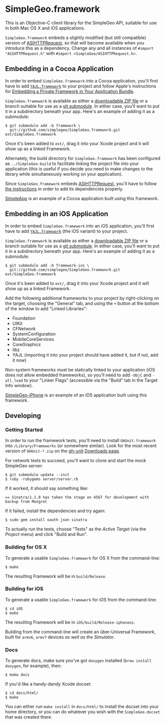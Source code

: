 # SimpleGeo.framework

This is an Objective-C client library for the SimpleGeo API, suitable for use
in both Mac OS X and iOS applications.

`SimpleGeo.framework` embeds a slightly modified (but still compatible) version
of [ASIHTTPRequest](http://allseeing-i.com/ASIHTTPRequest/), so that will
become available when you introduce this as a dependency. Change any and all
instances of `#import "ASIHTTPRequest.h"` with `#import
<SimpleGeo/ASIHTTPRequest.h>`.

## Embedding in a Cocoa Application

In order to embed `SimpleGeo.framework` into a Cocoa application, you'll first
have to add [`YAJL.framework`](https://github.com/gabriel/yajl-objc/downloads)
to your project and follow Apple's instructions for [Embedding a Private
Framework in Your Application
Bundle](http://developer.apple.com/library/mac/documentation/MacOSX/Conceptual/BPFrameworks/Tasks/CreatingFrameworks.html#//apple_ref/doc/uid/20002258-106880).

`SimpleGeo.framework` is available as either a [downloadable ZIP
file](https://github.com/simplegeo/SimpleGeo.framework/downloads) or a branch
suitable for use as a [git
submodule](http://book.git-scm.com/5_submodules.html). In either case, you'll
want to put it in a subdirectory beneath your app. Here's an example of adding
it as a submodule:

    $ git submodule add -b framework \
      git://github.com/simplegeo/SimpleGeo.framework.git ext/SimpleGeo.framework

Once it's been added to `ext/`, drag it into your Xcode project and it will
show up as a linked Framework.

Alternately, the build directory for `SimpleGeo.framework` has been configured
as `../SimpleGeo-build` to facilitate linking the project file into your
application (this is useful if you decide you need to make changes to the
library while simultaneously working on your application).

Since `SimpleGeo.framework` embeds
[ASIHTTPRequest](http://allseeing-i.com/ASIHTTPRequest/), you'll have to follow
[the instructions](http://allseeing-i.com/ASIHTTPRequest/Setup-instructions) in
order to add its dependencies properly.

[SimpleApp](https://github.com/simplegeo/SimpleApp) is an example of a Cocoa
application built using this framework.

## Embedding in an iOS Application

In order to embed `SimpleGeo.framework` into an iOS application, you'll first
have to add [`YAJL.framework`](https://github.com/gabriel/yajl-objc/downloads)
(the iOS variant) to your project.

`SimpleGeo.framework` is available as either a [downloadable ZIP
file](https://github.com/simplegeo/SimpleGeo.framework/downloads) or a branch
suitable for use as a [git
submodule](http://book.git-scm.com/5_submodules.html). In either case, you'll
want to put it in a subdirectory beneath your app. Here's an example of adding
it as a submodule:

    $ git submodule add -b framework-ios \
      git://github.com/simplegeo/SimpleGeo.framework.git ext/SimpleGeo.framework

Once it's been added to `ext/`, drag it into your Xcode project and it will
show up as a linked Framework.

Add the following additional frameworks to your project by right-clicking on
the target, choosing the "General" tab, and using the `+` button at the bottom
of the window to add "Linked Libraries":

* Foundation
* UIKit
* CFNetwork
* SystemConfiguration
* MobileCoreServices
* CoreGraphics
* libz
* YAJL (importing it into your project should have added it, but if not, add it
  now)

Non-system frameworks must be statically linked to your application (iOS does
not allow embedded frameworks), so you'll need to add `-ObjC` and `-all_load`
to your "Linker Flags" (accessible via the "Build" tab in the Target Info
window).

[SimpleGeo-iPhone](https://github.com/simplegeo/SimpleGeo-iPhone) is an example
of an iOS application built using this framework.

## Developing

### Getting Started

In order to run the framework tests, you'll need to install `GHUnit.framework`
into `/Library/Frameworks` (or somewhere similar). Look for the most recent
version of `GHUnit-*.zip` on the [gh-unit](https://github.com/gabriel/gh-unit)
[Downloads page](https://github.com/gabriel/gh-unit/downloads).

For network tests to succeed, you'll want to clone and start the mock SimpleGeo
server:

    $ git submodule update --init
    $ ruby -rubygems server/server.rb

If it worked, it should say something like:

    == Sinatra/1.1.0 has taken the stage on 4567 for development with backup from Mongrel

If it failed, install the dependencies and try again:

    $ sudo gem install oauth json sinatra

To actually run the tests, choose "Tests" as the *Active Target* (via the
*Project* menu) and click "Build and Run".

### Building for OS X

To generate a usable `SimpleGeo.framework` for OS X from the command-line:

    $ make

The resulting Framework will be in `build/Release`.

### Building for iOS

To generate a usable `SimpleGeo.framework` for iOS from the command-line:

    $ cd iOS
    $ make

The resulting Framework will be in `iOS/build/Release-iphoneos`.

Building from the command-line will create an über-Universal Framework, built
for `armv6`, `armv7` devices *as well as the Simulator*.

### Docs

To generate docs, make sure you've got `doxygen` installed (`brew install
doxygen`, for example), then:

    $ make docs

If you'd like a handy-dandy Xcode docset:

    $ cd docs/html/
    $ make

You can either run `make install` in `docs/html/` to install the docset into
your home directory, or you can do whatever you wish with the
`SimpleGeo.docset` that was created there.
